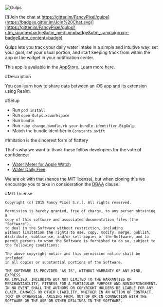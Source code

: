 ![Gulps](https://raw.githubusercontent.com/FancyPixel/gulps/master/assets/screenshot.png)

[![Join the chat at https://gitter.im/FancyPixel/gulps](https://badges.gitter.im/Join%20Chat.svg)](https://gitter.im/FancyPixel/gulps?utm_source=badge&utm_medium=badge&utm_campaign=pr-badge&utm_content=badge)

Gulps lets you track your daily water intake in a simple and intuitive way: set your goal, set your usual portion, and start keeping track from within the app or the widget in your notification center.  

This app is available in the [AppStore](https://itunes.apple.com/us/app/gulps/id979057304?ls=1&mt=8). Learn more [here](http://www.fancypixel.it/gulps/index.html).

#Description

You can learn how to share data between an iOS app and its extension using Realm.  

#Setup
* Run ```pod install```
* Run ```open Gulps.xcworkspace```
* Run `bundle`
* Run `ruby change_bundle.rb your.bundle.identifier.BigGulp`
* Match the bundle identifier in `Constants.swift`

#Imitation is the sincerest form of flattery

That's why we want to thank these fellow developers for the vote of confidence:  

- [Water Meter for Apple Watch](https://itunes.apple.com/ca/app/water-meter-for-apple-watch/id989125882?mt=8)
- [Water Daily Free](https://itunes.apple.com/us/app/water-daily-free-drink-more/id995317367?mt=8)

We are ok with that (hence the MIT license), but when cloning this we encourage you to take in consideration the [DBAA](http://urbandictionary.com/define.php?term=DBAA) clause. 

#MIT License

	Copyright (c) 2015 Fancy Pixel S.r.l. All rights reserved.

	Permission is hereby granted, free of charge, to any person obtaining a
	copy of this software and associated documentation files (the "Software"),
	to deal in the Software without restriction, including
	without limitation the rights to use, copy, modify, merge, publish,
	distribute, sublicense, and/or sell copies of the Software, and to
	permit persons to whom the Software is furnished to do so, subject to
	the following conditions:

	The above copyright notice and this permission notice shall be included
	in all copies or substantial portions of the Software.

	THE SOFTWARE IS PROVIDED "AS IS", WITHOUT WARRANTY OF ANY KIND, EXPRESS
	OR IMPLIED, INCLUDING BUT NOT LIMITED TO THE WARRANTIES OF
	MERCHANTABILITY, FITNESS FOR A PARTICULAR PURPOSE AND NONINFRINGEMENT.
	IN NO EVENT SHALL THE AUTHORS OR COPYRIGHT HOLDERS BE LIABLE FOR ANY
	CLAIM, DAMAGES OR OTHER LIABILITY, WHETHER IN AN ACTION OF CONTRACT,
	TORT OR OTHERWISE, ARISING FROM, OUT OF OR IN CONNECTION WITH THE
	SOFTWARE OR THE USE OR OTHER DEALINGS IN THE SOFTWARE.
	
